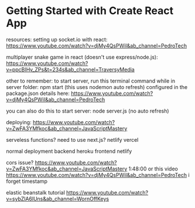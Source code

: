 # Getting Started with Create React App

resources:
setting up socket.io with react:
https://www.youtube.com/watch?v=djMy4QsPWiI&ab_channel=PedroTech

multiplayer snake game in react (doesn't use express/node.js):
https://www.youtube.com/watch?v=ppcBIHv_ZPs&t=234s&ab_channel=TraversyMedia

other to remember:
to start server, run this terminal command while in server folder:
npm start (this uses nodemon auto refresh)
configured in the package.json
details here: https://www.youtube.com/watch?v=djMy4QsPWiI&ab_channel=PedroTech

you can also do this to start server:
node server.js (no auto refresh)

deploying:
https://www.youtube.com/watch?v=ZwFA3YMfkoc&ab_channel=JavaScriptMastery

serveless functions?
need to use next.js?
netlify
vercel

normal deployment
backend heroku
frontend netlify

cors issue?
https://www.youtube.com/watch?v=ZwFA3YMfkoc&ab_channel=JavaScriptMastery 1:48:00
or this video https://www.youtube.com/watch?v=djMy4QsPWiI&ab_channel=PedroTech i forget timestamp

elastic beanstalk tutorial
https://www.youtube.com/watch?v=sybZlA6lUns&ab_channel=WornOffKeys
